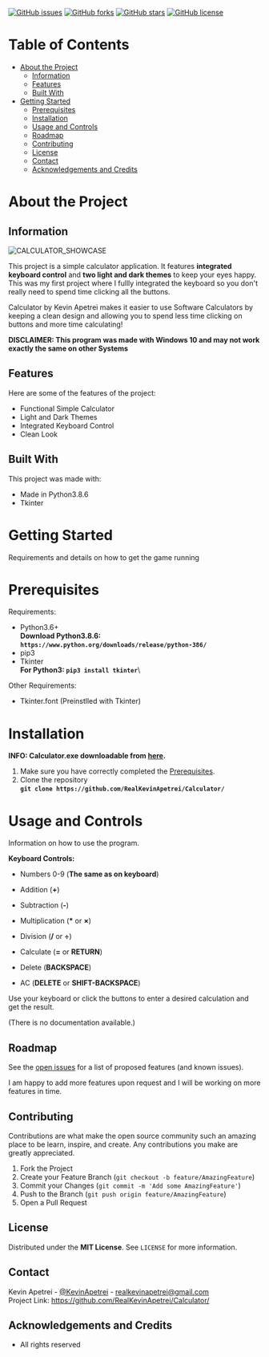 [![GitHub issues](https://img.shields.io/github/issues/RealKevinApetrei/Calculator)](https://github.com/RealKevinApetrei/Calculator/issues) 
[![GitHub forks](https://img.shields.io/github/forks/RealKevinApetrei/Calculator)](https://github.com/RealKevinApetrei/Calculator/network)
[![GitHub stars](https://img.shields.io/github/stars/RealKevinApetrei/Calculator)](https://github.com/RealKevinApetrei/Calculator/stargazers)
[![GitHub license](https://img.shields.io/github/license/RealKevinApetrei/Calculator)](https://github.com/RealKevinApetrei/Calculator/blob/master/LICENSE)

# Table of Contents
- [About the Project](#about-the-project)
  - [Information](#information)
  - [Features](#features)
  - [Built With](#built-with)
- [Getting Started](#getting-started)
  - [Prerequisites](#prerequisites)
  - [Installation](#installation)
  - [Usage and Controls](#usage-and-controls)
  - [Roadmap](#roadmap)
  - [Contributing](#contributing)
  - [License](#license)
  - [Contact](#contact)
  - [Acknowledgements and Credits](#acknowledgements-and-credits)

# About the Project
## Information
![CALCULATOR_SHOWCASE](https://user-images.githubusercontent.com/65184258/97081589-4eec0f80-15fb-11eb-8ecf-fe7fc9587bf9.png)

This project is a simple calculator application. It features **integrated keyboard control** and **two light and dark themes** to keep your eyes happy.
This was my first project where I fullly integrated the keyboard so you don't really need to spend time clicking all the buttons.

Calculator by Kevin Apetrei makes it easier to use Software Calculators by keeping a clean design and allowing you to spend less time clicking on buttons
and more time calculating!

**DISCLAIMER: This program was made with __Windows 10__ and may not work exactly the same on other Systems**

## Features
Here are some of the features of the project:

- Functional Simple Calculator
- Light and Dark Themes
- Integrated Keyboard Control
- Clean Look

## Built With
This project was made with:

- Made in Python3.8.6
- Tkinter

# Getting Started
Requirements and details on how to get the game running

# Prerequisites
Requirements:

- Python3.6+\
  **Download Python3.8.6: `https://www.python.org/downloads/release/python-386/`**
- pip3
- Tkinter\
  **For Python3: `pip3 install tkinter`**\

Other Requirements:

- Tkinter.font (Preinstlled with Tkinter)

# Installation
**INFO: Calculator.exe downloadable from [here](https://github.com/RealKevinApetrei/Calculator/releases).**

1. Make sure you have correctly completed the [Prerequisites](#prerequisites).
2. Clone the repository\
   **`git clone https://github.com/RealKevinApetrei/Calculator/`**

# Usage and Controls
Information on how to use the program.

**Keyboard Controls:**
- Numbers 0-9 (**The same as on keyboard**)

- Addition (**+**)
- Subtraction (**-**)
- Multiplication (**\*** or **×**)
- Division (**/** or **÷**)

- Calculate (**=** or **RETURN**)
- Delete (**BACKSPACE**)
- AC (**DELETE** or **SHIFT-BACKSPACE**) 

Use your keyboard or click the buttons to enter a desired calculation and get the result.

(There is no documentation available.)

## Roadmap

See the [open issues](https://github.com/RealKevinApetrei/Calculator/issues) for a list of proposed features (and known issues).

I am happy to add more features upon request and I will be working on more features in time.

## Contributing

Contributions are what make the open source community such an amazing place to be learn, inspire, and create. Any contributions you make are greatly appreciated.

1. Fork the Project
2. Create your Feature Branch (`git checkout -b feature/AmazingFeature`)
3. Commit your Changes (`git commit -m 'Add some AmazingFeature'`)
4. Push to the Branch (`git push origin feature/AmazingFeature`)
5. Open a Pull Request

## License

Distributed under the **MIT License**. See `LICENSE` for more information.

## Contact

Kevin Apetrei - [@KevinApetrei](https://twitter.com/KevinApetrei) - realkevinapetrei@gmail.com\
Project Link: https://github.com/RealKevinApetrei/Calculator/

## Acknowledgements and Credits
- All rights reserved

  
